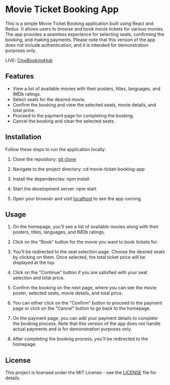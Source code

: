 # Movie Ticket Booking App

This is a simple Movie Ticket Booking application built using React and Redux. It allows users to browse and book movie tickets for various movies. The app provides a seamless experience for selecting seats, confirming the booking, and making payments. Please note that this version of the app does not include authentication, and it is intended for demonstration purposes only.


LIVE: <a href="https://cinebookinghub.netlify.app/" target="_blank">CineBookingHub</a>


## Features

- View a list of available movies with their posters, titles, languages, and IMDb ratings.
- Select seats for the desired movie.
- Confirm the booking and view the selected seats, movie details, and total price.
- Proceed to the payment page for completing the booking.
- Cancel the booking and clear the selected seats.



## Installation

Follow these steps to run the application locally:

1. Clone the repository: [git clone](https://github.com/vaibhav209/movie-ticket-booking.git)

3. Navigate to the project directory: cd movie-ticket-booking-app

5. Install the dependencies: npm install

7. Start the development server: npm start

9. Open your browser and visit [localhost](http://localhost:3000) to see the app running.



## Usage

1. On the homepage, you'll see a list of available movies along with their posters, titles, languages, and IMDb ratings.

2. Click on the "Book" button for the movie you want to book tickets for.

3. You'll be redirected to the seat selection page. Choose the desired seats by clicking on them. Once selected, the total ticket price will be displayed at the top.

4. Click on the "Continue" button if you are satisfied with your seat selection and total price.

5. Confirm the booking on the next page, where you can see the movie poster, selected seats, movie details, and total price.

6. You can either click on the "Confirm" button to proceed to the payment page or click on the "Cancel" button to go back to the homepage.

7. On the payment page, you can add your payment details to complete the booking process. Note that this version of the app does not handle actual payments and is for demonstration purposes only.

8. After completing the booking process, you'll be redirected to the homepage.



## License

This project is licensed under the MIT License - see the [LICENSE](LICENSE) file for details.
